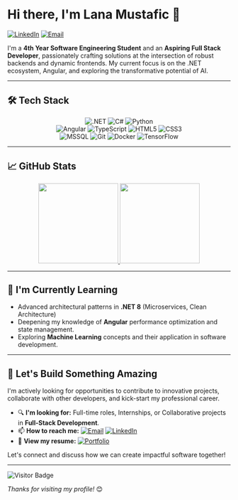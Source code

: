 # Hi there, I'm Lana Mustafic 👋

[![LinkedIn](https://img.shields.io/badge/LinkedIn-Connect-pink?style=for-the-badge&logo=linkedin&color=%23FFC2D1&logoColor=white)](https://linkedin.com/in/lana-mustafic)
[![Email](https://img.shields.io/badge/Email-Contact%20Me-pink?style=for-the-badge&logo=gmail&color=%23FFC2D1&logoColor=white)](mailto:lana-mustafic@outlook.com)

I'm a **4th Year Software Engineering Student** and an **Aspiring Full Stack Developer**, passionately crafting solutions at the intersection of robust backends and dynamic frontends. My current focus is on the .NET ecosystem, Angular, and exploring the transformative potential of AI.

---

## 🛠️ Tech Stack

<p align="center">
  <!-- Backend -->
  <img src="https://img.shields.io/badge/.NET-512BD4?style=for-the-badge&logo=dotnet&logoColor=white" alt=".NET" />
  <img src="https://img.shields.io/badge/C%23-239120?style=for-the-badge&logo=c-sharp&logoColor=white" alt="C#" />
  <img src="https://img.shields.io/badge/python-3670A0?style=for-the-badge&logo=python&logoColor=ffdd54" alt="Python" />
  <br />
  <!-- Frontend -->
  <img src="https://img.shields.io/badge/angular-%23DD0031.svg?style=for-the-badge&logo=angular&logoColor=white" alt="Angular" />
  <img src="https://img.shields.io/badge/typescript-%23007ACC.svg?style=for-the-badge&logo=typescript&logoColor=white" alt="TypeScript" />
  <img src="https://img.shields.io/badge/html5-%23E34F26.svg?style=for-the-badge&logo=html5&logoColor=white" alt="HTML5" />
  <img src="https://img.shields.io/badge/css3-%231572B6.svg?style=for-the-badge&logo=css3&logoColor=white" alt="CSS3" />
  <br />
  <!-- Databases & Tools -->
  <img src="https://img.shields.io/badge/Microsoft%20SQL%20Server-CC2927?style=for-the-badge&logo=microsoft%20sql%20server&logoColor=white" alt="MSSQL" />
  <img src="https://img.shields.io/badge/git-%23F05033.svg?style=for-the-badge&logo=git&logoColor=white" alt="Git" />
  <img src="https://img.shields.io/badge/docker-%230db7ed.svg?style=for-the-badge&logo=docker&logoColor=white" alt="Docker" />
  <img src="https://img.shields.io/badge/TensorFlow-FF6F00?style=for-the-badge&logo=tensorflow&logoColor=white" alt="TensorFlow" />
</p>

---

## 📈 GitHub Stats

<p align="center">
  <a href="https://github.com/lana-mustafic">
    <!-- GitHub Streak Stats - Customized for Pink Theme -->
    <img height="180em" src="https://github-readme-streak-stats.herokuapp.com/?user=lana-mustafic&theme=default&hide_border=true&background=FFC2D120&fire=FF9EAA&ring=FF9EAA&currStreakNum=9D4EDD&sideLabels=9D4EDD&dates=6D6875" />
    <!-- Top Languages Card - Using a light theme -->
    <img height="180em" src="https://github-readme-stats.vercel.app/api/top-langs/?username=lana-mustafic&theme=default&hide_border=true&layout=compact&langs_count=8&hide=procfile&bg_color=FFC2D120&title_color=9D4EDD&text_color=6D6875" />
  </a>
</p>

---

## 🌱 I'm Currently Learning

*   Advanced architectural patterns in **.NET 8** (Microservices, Clean Architecture)
*   Deepening my knowledge of **Angular** performance optimization and state management.
*   Exploring **Machine Learning** concepts and their application in software development.

---

## 🤝 Let's Build Something Amazing

I'm actively looking for opportunities to contribute to innovative projects, collaborate with other developers, and kick-start my professional career.

*   🔍 **I'm looking for:** Full-time roles, Internships, or Collaborative projects in **Full-Stack Development**.
*   📫 **How to reach me:** 
    [![Email](https://img.shields.io/badge/Email-Lana-FFB6C1?style=for-the-badge&logo=gmail&logoColor=white)](mailto:lana-mustafic@outlook.com)
    [![LinkedIn](https://img.shields.io/badge/LinkedIn-Connect-FFB6C1?style=for-the-badge&logo=linkedin&logoColor=white)](https://linkedin.com/in/lana-mustafic)
*   💼 **View my resume:** 
    [![Portfolio](https://img.shields.io/badge/Resume-Portfolio-FFB6C1?style=for-the-badge&logo=readthedocs&logoColor=white)](https://lana-mustafic.github.io/portfolio/)

Let's connect and discuss how we can create impactful software together!

---

![Visitor Badge](https://komarev.com/ghpvc/?username=lana-mustafic&color=FF9EAA&style=flat-square)

*Thanks for visiting my profile!* 😊
